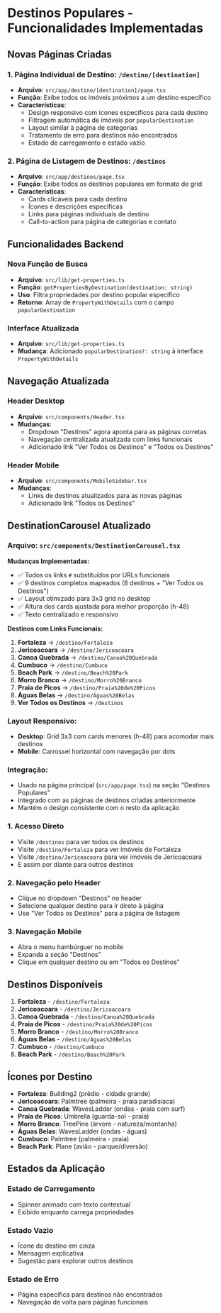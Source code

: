 # Destinos Populares - Funcionalidades Implementadas

## Novas Páginas Criadas

### 1. Página Individual de Destino: `/destino/[destination]`

- **Arquivo**: `src/app/destino/[destination]/page.tsx`
- **Função**: Exibe todos os imóveis próximos a um destino específico
- **Características**:
  - Design responsivo com ícones específicos para cada destino
  - Filtragem automática de imóveis por `popularDestination`
  - Layout similar à página de categorias
  - Tratamento de erro para destinos não encontrados
  - Estado de carregamento e estado vazio

### 2. Página de Listagem de Destinos: `/destinos`

- **Arquivo**: `src/app/destinos/page.tsx`
- **Função**: Exibe todos os destinos populares em formato de grid
- **Características**:
  - Cards clicáveis para cada destino
  - Ícones e descrições específicas
  - Links para páginas individuais de destino
  - Call-to-action para página de categorias e contato

## Funcionalidades Backend

### Nova Função de Busca

- **Arquivo**: `src/lib/get-properties.ts`
- **Função**: `getPropertiesByDestination(destination: string)`
- **Uso**: Filtra propriedades por destino popular específico
- **Retorno**: Array de `PropertyWithDetails` com o campo `popularDestination`

### Interface Atualizada

- **Arquivo**: `src/lib/get-properties.ts`
- **Mudança**: Adicionado `popularDestination?: string` à interface `PropertyWithDetails`

## Navegação Atualizada

### Header Desktop

- **Arquivo**: `src/components/Header.tsx`
- **Mudanças**:
  - Dropdown "Destinos" agora aponta para as páginas corretas
  - Navegação centralizada atualizada com links funcionais
  - Adicionado link "Ver Todos os Destinos" e "Todos os Destinos"

### Header Mobile

- **Arquivo**: `src/components/MobileSidebar.tsx`
- **Mudanças**:
  - Links de destinos atualizados para as novas páginas
  - Adicionado link "Todos os Destinos"

## DestinationCarousel Atualizado

### Arquivo: `src/components/DestinationCarousel.tsx`

**Mudanças Implementadas:**

- ✅ Todos os links `#` substituídos por URLs funcionais
- ✅ 9 destinos completos mapeados (8 destinos + "Ver Todos os Destinos")
- ✅ Layout otimizado para 3x3 grid no desktop
- ✅ Altura dos cards ajustada para melhor proporção (h-48)
- ✅ Texto centralizado e responsivo

**Destinos com Links Funcionais:**

1. **Fortaleza** → `/destino/Fortaleza`
2. **Jericoacoara** → `/destino/Jericoacoara`
3. **Canoa Quebrada** → `/destino/Canoa%20Quebrada`
4. **Cumbuco** → `/destino/Cumbuco`
5. **Beach Park** → `/destino/Beach%20Park`
6. **Morro Branco** → `/destino/Morro%20Branco`
7. **Praia de Picos** → `/destino/Praia%20de%20Picos`
8. **Águas Belas** → `/destino/Águas%20Belas`
9. **Ver Todos os Destinos** → `/destinos`

### Layout Responsivo:

- **Desktop**: Grid 3x3 com cards menores (h-48) para acomodar mais destinos
- **Mobile**: Carrossel horizontal com navegação por dots

### Integração:

- Usado na página principal (`src/app/page.tsx`) na seção "Destinos Populares"
- Integrado com as páginas de destinos criadas anteriormente
- Mantém o design consistente com o resto da aplicação

### 1. Acesso Direto

- Visite `/destinos` para ver todos os destinos
- Visite `/destino/Fortaleza` para ver imóveis de Fortaleza
- Visite `/destino/Jericoacoara` para ver imóveis de Jericoacoara
- E assim por diante para outros destinos

### 2. Navegação pelo Header

- Clique no dropdown "Destinos" no header
- Selecione qualquer destino para ir direto à página
- Use "Ver Todos os Destinos" para a página de listagem

### 3. Navegação Mobile

- Abra o menu hambúrguer no mobile
- Expanda a seção "Destinos"
- Clique em qualquer destino ou em "Todos os Destinos"

## Destinos Disponíveis

1. **Fortaleza** - `/destino/Fortaleza`
2. **Jericoacoara** - `/destino/Jericoacoara`
3. **Canoa Quebrada** - `/destino/Canoa%20Quebrada`
4. **Praia de Picos** - `/destino/Praia%20de%20Picos`
5. **Morro Branco** - `/destino/Morro%20Branco`
6. **Águas Belas** - `/destino/Águas%20Belas`
7. **Cumbuco** - `/destino/Cumbuco`
8. **Beach Park** - `/destino/Beach%20Park`

## Ícones por Destino

- **Fortaleza**: Building2 (prédio - cidade grande)
- **Jericoacoara**: Palmtree (palmeira - praia paradisíaca)
- **Canoa Quebrada**: WavesLadder (ondas - praia com surf)
- **Praia de Picos**: Umbrella (guarda-sol - praia)
- **Morro Branco**: TreePine (árvore - natureza/montanha)
- **Águas Belas**: WavesLadder (ondas - águas)
- **Cumbuco**: Palmtree (palmeira - praia)
- **Beach Park**: Plane (avião - parque/diversão)

## Estados da Aplicação

### Estado de Carregamento

- Spinner animado com texto contextual
- Exibido enquanto carrega propriedades

### Estado Vazio

- Ícone do destino em cinza
- Mensagem explicativa
- Sugestão para explorar outros destinos

### Estado de Erro

- Página específica para destinos não encontrados
- Navegação de volta para páginas funcionais
